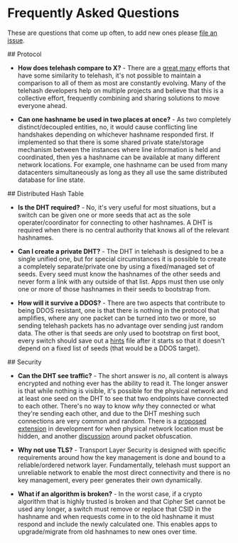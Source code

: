 # Frequently Asked Questions

These are questions that come up often, to add new ones please [file an issue](https://github.com/telehash/telehash.org).

<a name="protocol" />
## Protocol

* **How does telehash compare to X?** - There are a [great many](https://github.com/redecentralize/alternative-internet) efforts that have some similarity to telehash, it's not possible to maintain a comparison to all of them as most are constantly evolving.  Many of the telehash developers help on multiple projects and believe that this is a collective effort, frequently combining and sharing solutions to move everyone ahead.

* <a name="simultaneous" />**Can one hashname be used in two places at once?** - As two completely distinct/decoupled entities, no, it would cause conflicting line handshakes depending on whichever hashname responded first.  If implemented so that there is some shared private state/storage mechanism between the instances where line information is held and coordinated, then yes a hashname can be available at many different network locations.  For example, one hashname can be used from many datacenters simultaneously as long as they all use the same distributed database for line state.

<a name="dht" />
## Distributed Hash Table

* **Is the DHT required?** - No, it's very useful for most situations, but a switch can be given one or more seeds that act as the sole operater/coordinator for connecting to other hashnames.  A DHT is required when there is no central authority that knows all of the relevant hashnames.

* **Can I create a private DHT?** - The DHT in telehash is designed to be a single unified one, but for special circumstances it is possible to create a completely separate/private one by using a fixed/managed set of seeds.  Every seed must know the hashnames of the other seeds and never form a link with any outside of that list.  Apps must then use only one or more of those hashnames in their seeds to bootstrap from.

* **How will it survive a DDOS?** - There are two aspects that contribute to being DDOS resistant, one is that there is nothing in the protocol that amplifies, where any one packet can be turned into two or more, so sending telehash packets has no advantage over sending just random data.  The other is that seeds are only used to bootstrap on first boot, every switch should save out a [hints](hints.md) file after it starts so that it doesn't depend on a fixed list of seeds (that would be a DDOS target).

<a name="security" />
## Security

* **Can the DHT see traffic?** - The short answer is *no*, all content is always encrypted and nothing ever has the ability to read it.  The longer answer is that while nothing is visible, it's possible for the physical network and at least one seed on the DHT to see that two endpoints have connected to each other.  There's no way to know *why* they connected or what they're sending each other, and due to the DHT meshing such connections are very common and random. There is a [proposed extension](ext/ort.md) in development for when physical network location must be hidden, and another [discussion](ext/shaping.md) around packet obfuscation.

* **Why not use TLS?** - Transport Layer Security is designed with specific requirements around how the key management is done and bound to a reliable/ordered network layer.  Fundamentally, telehash must support an unreliable network to enable the most direct connectivity and there is no key management, every peer generates their own dynamically.

* **What if an algorithm is broken?** - In the worst case, if a crypto algorithm that is highly trusted is broken and that Cipher Set cannot be used any longer, a switch must remove or replace that CSID in the hashname and when requests come in to the old hashname it must respond and include the newly calculated one.  This enables apps to upgrade/migrate from old hashnames to new ones over time.
